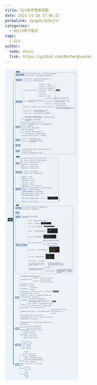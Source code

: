 ```yaml
---
title: Git命令思维导图
date: 2021-11-18 17:46:22
permalink: /pages/4cbc21/
categories: 
  - 《Git》学习笔记
tags: 
  - Git
author: 
  name: shuai
  link: https://github.com/Mochenghualei
---
```

![Git命令思维导图](/img/git.png)
